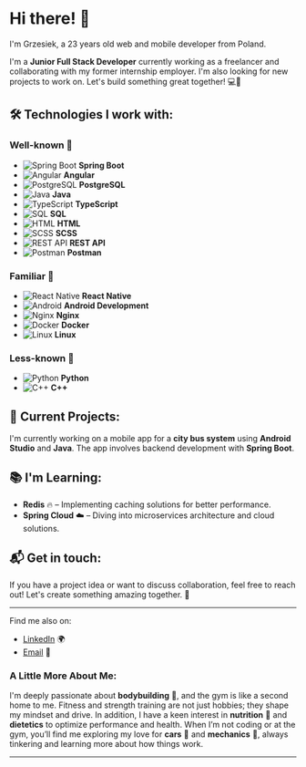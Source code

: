 # Hi there! 👋

I'm Grzesiek, a 23 years old web and mobile developer from Poland.

I'm a **Junior Full Stack Developer** currently working as a freelancer and collaborating with my former internship employer. I'm also looking for new projects to work on. Let's build something great together! 💻🚀

## 🛠️ Technologies I work with:

### **Well-known** 💪
- ![Spring Boot](https://img.shields.io/badge/Framework-Spring_Boot-informational?style=flat&logo=spring&color=6DB33F) **Spring Boot**
- ![Angular](https://img.shields.io/badge/Framework-Angular-informational?style=flat&logo=angular&color=DD0031) **Angular**
- ![PostgreSQL](https://img.shields.io/badge/Database-PostgreSQL-informational?style=flat&logo=postgresql&color=336791) **PostgreSQL**
- ![Java](https://img.shields.io/badge/Code-Java-informational?style=flat&logo=java&color=007396) **Java**
- ![TypeScript](https://img.shields.io/badge/Code-TypeScript-informational?style=flat&logo=typescript&color=3178C6) **TypeScript**
- ![SQL](https://img.shields.io/badge/Database-SQL-informational?style=flat&logo=sqlite&color=003B57) **SQL**
- ![HTML](https://img.shields.io/badge/Code-HTML-informational?style=flat&logo=html5&color=E34F26) **HTML**
- ![SCSS](https://img.shields.io/badge/Code-SCSS-informational?style=flat&logo=sass&color=CC6699) **SCSS**
- ![REST API](https://img.shields.io/badge/API-REST-informational?style=flat&logo=swagger&color=25A462) **REST API**
- ![Postman](https://img.shields.io/badge/Tool-Postman-informational?style=flat&logo=postman&color=FF6C37) **Postman**


### **Familiar** 🙂  
- ![React Native](https://img.shields.io/badge/Framework-React_Native-informational?style=flat&logo=react&color=61DAFB) **React Native**
- ![Android](https://img.shields.io/badge/Platform-Android-informational?style=flat&logo=android&color=3DDC84) **Android Development**
- ![Nginx](https://img.shields.io/badge/Tool-Nginx-informational?style=flat&logo=nginx&color=009639) **Nginx**
- ![Docker](https://img.shields.io/badge/Tool-Docker-informational?style=flat&logo=docker&color=2496ED) **Docker**
- ![Linux](https://img.shields.io/badge/System-Linux-informational?style=flat&logo=linux&color=FCC624) **Linux**

  
### **Less-known** 🤔
- ![Python](https://img.shields.io/badge/Code-Python-informational?style=flat&logo=python&color=3776AB) **Python**
- ![C++](https://img.shields.io/badge/Code-C%2B%2B-informational?style=flat&logo=c%2B%2B&color=00599C) **C++**
  
## 🚀 Current Projects:
I'm currently working on a mobile app for a **city bus system** using **Android Studio** and **Java**. The app involves backend development with **Spring Boot**.

## 📚 I'm Learning:
- **Redis** 🔥 – Implementing caching solutions for better performance.
- **Spring Cloud** ☁️ – Diving into microservices architecture and cloud solutions.

## 📬 Get in touch:
If you have a project idea or want to discuss collaboration, feel free to reach out! Let's create something amazing together. 🤝

---

Find me also on:
- [LinkedIn](https://www.linkedin.com/in/grzegorz-urban-gosqu248/) 🌍
- [Email](mailto:grzegorzurban248@gmail.com) 📧

### A Little More About Me:
I'm deeply passionate about **bodybuilding** 💪, and the gym is like a second home to me. Fitness and strength training are not just hobbies; they shape my mindset and drive. In addition, I have a keen interest in **nutrition** 🥗 and **dietetics** to optimize performance and health. When I’m not coding or at the gym, you’ll find me exploring my love for **cars** 🚗 and **mechanics** 🔧, always tinkering and learning more about how things work.

---

